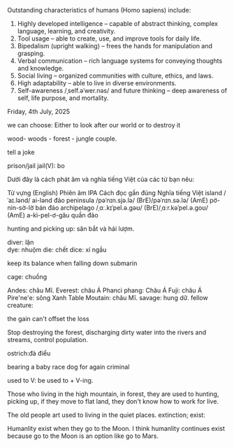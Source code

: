Outstanding characteristics of humans (Homo sapiens) include:
 1. Highly developed intelligence – capable of abstract thinking, complex language, learning, and creativity.
 2. Tool usage – able to create, use, and improve tools for daily life.
 3. Bipedalism (upright walking) – frees the hands for manipulation and grasping.
 4. Verbal communication – rich language systems for conveying thoughts and knowledge.
 5. Social living – organized communities with culture, ethics, and laws.
 6. High adaptability – able to live in diverse environments.
 7. Self-awareness /ˌself.əˈwer.nəs/  and future thinking – deep awareness of self, life purpose, and mortality.

 Friday, 4th July, 2025

 we can choose: Either to look after our world or to destroy it

wood- woods - forest - jungle couple.

tell a joke

prison/jail
jail(V): bo

Dưới đây là cách phát âm và nghĩa tiếng Việt của các từ bạn nêu:

Từ vựng (English)	Phiên âm IPA	Cách đọc gần đúng	Nghĩa tiếng Việt
island	/ˈaɪ.lənd/	ai-lənd	đảo
peninsula	/pəˈnɪn.sjə.lə/ (BrE)/pəˈnɪn.sə.lə/ (AmE)	pờ-nin-sờ-lờ	bán đảo
archipelago	/ˌɑː.kɪˈpel.ə.ɡəʊ/ (BrE)/ˌɑːr.kəˈpel.ə.ɡoʊ/ (AmE)	a-kì-pel-ơ-gâu	quần đảo

hunting and picking up: săn bắt và hái lượm.

diver: lặn       
dye: nhuộm
die: chết
dice: xí ngầu

keep its balance when falling down
submarin

cage: chuồng

Andes: châu Mĩ.
Everest: châu Á
Phanci phang: Châu Á
Fuji: châu Á
Pire'ne'e: sông Xanh
Table Moutain: châu Mĩ.
savage: hung dữ.
fellow creature: 

the gain can't offset the loss

Stop destroying the forest, discharging dirty water into the rivers and streams, control population.

ostrich:đà điểu

bearing a baby
race dog for again criminal

used to V:
be used to + V-ing.

Those who living in the high mountain, in forest, they are used to hunting, picking up, if they move to flat land, they don't know how to work for live.

The old people art used to living in the quiet places.
extinction;
exist: 

Humanlity exist when they go to the Moon.
I think humanlity continues exist because go to the Moon is an option like go to Mars. 
